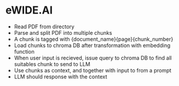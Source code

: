 # eWIDE.AI

- Read PDF from directory
- Parse and split PDF into multiple chunks
- A chunk is tagged with {document_name}{page}{chunk_number}
- Load chunks to chroma DB after transformation with embedding function
- When user input is recieved, issue query to chroma DB to find all suitables chunk to send to LLM
- Use chunks as context, and together with input to from a prompt
- LLM should response with the context
